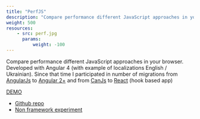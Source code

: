 ```yaml
---
title: "PerfJS"
description: "Compare performance different JavaScript approaches in your browser."
weight: 500
resources:
    - src: perf.jpg
      params:
          weight: -100
---
```


Compare performance different JavaScript approaches in your browser.
Developed with Angular 4 (with example of localizations English / Ukrainian).
Since that time I participated in number of migrations from [AngularJs](https://angularjs.org) to [Angular 2+](https://angular.io)
and from [CanJs](https://v3.canjs.com) to [React](https://reactjs.org) (hook based app)

[DEMO](//perfjs.pencroff.com)

* [Github repo](//github.com/Pencroff/PerfJS)
* [Non framework experiment](//github.com/Pencroff/PerfJS/tree/master/origin)


